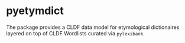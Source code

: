 # pyetymdict

The package provides a CLDF data model for etymological dictionaires
layered on top of CLDF Wordlists curated via `pylexibank`.
